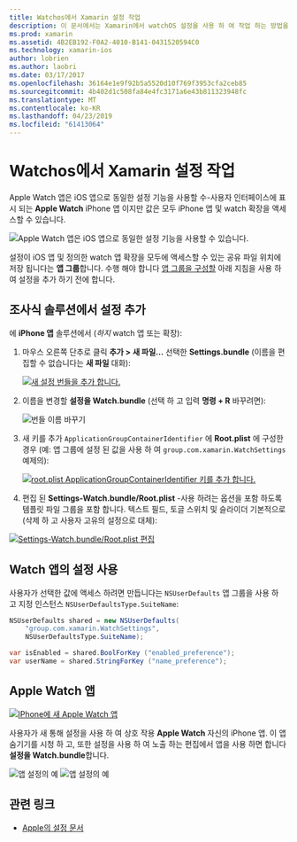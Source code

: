 ```yaml
---
title: Watchos에서 Xamarin 설정 작업
description: 이 문서에서는 Xamarin에서 watchOS 설정을 사용 하 여 작업 하는 방법을 설명 합니다. IPhone 앱과 Apple Watch 앱에서 이러한 설정을 사용 하 여 watch 앱 솔루션에 추가 설정을 설명 합니다.
ms.prod: xamarin
ms.assetid: 4B2EB192-F0A2-4010-B141-0431520594C0
ms.technology: xamarin-ios
author: lobrien
ms.author: laobri
ms.date: 03/17/2017
ms.openlocfilehash: 36164e1e9f92b5a5520d10f769f3953cfa2ceb85
ms.sourcegitcommit: 4b402d1c508fa84e4fc3171a6e43b811323948fc
ms.translationtype: MT
ms.contentlocale: ko-KR
ms.lasthandoff: 04/23/2019
ms.locfileid: "61413064"
---
```

# <a name="working-with-watchos-settings-in-xamarin"></a>Watchos에서 Xamarin 설정 작업

Apple Watch 앱은 iOS 앱으로 동일한 설정 기능을 사용할 수-사용자 인터페이스에 표시 되는 **Apple Watch** iPhone 앱 이지만 값은 모두 iPhone 앱 및 watch 확장을 액세스할 수 있습니다.

![](settings-images/intro.png "Apple Watch 앱은 iOS 앱으로 동일한 설정 기능을 사용할 수 있습니다.")

설정이 iOS 앱 및 정의한 watch 앱 확장을 모두에 액세스할 수 있는 공유 파일 위치에 저장 됩니다는 **앱 그룹**합니다. 수행 해야 합니다 [앱 그룹을 구성할](~/ios/watchos/app-fundamentals/app-groups.md) 아래 지침을 사용 하 여 설정을 추가 하기 전에 합니다.

## <a name="add-settings-in-a-watch-solution"></a>조사식 솔루션에서 설정 추가

에 **iPhone 앱** 솔루션에서 (*하지* watch 앱 또는 확장):

1. 마우스 오른쪽 단추로 클릭 **추가 > 새 파일...**  선택한 **Settings.bundle** (이름을 편집할 수 없습니다는 **새 파일** 대화):

   [![](settings-images/settings-add-sml.png "새 설정 번들을 추가 합니다.")](settings-images/settings-add.png#lightbox)

2. 이름을 변경할 **설정을 Watch.bundle** (선택 하 고 입력 **명령 + R** 바꾸려면):

   ![](settings-images/settings-rename.png "번들 이름 바꾸기")

3. 새 키를 추가 `ApplicationGroupContainerIdentifier` 에 **Root.plist** 에 구성한 경우 (예: 앱 그룹에 설정 된 값을 사용 하 여 `group.com.xamarin.WatchSettings` 예제의):

   [ ![](settings-images/settings-appgroup-sml.png "root.plist ApplicationGroupContainerIdentifier 키를 추가 합니다.")](settings-images/settings-appgroup.png#lightbox)

4. 편집 된 **Settings-Watch.bundle/Root.plist** -사용 하려는 옵션을 포함 하도록 템플릿 파일 그룹을 포함 합니다.
  텍스트 필드, 토글 스위치 및 슬라이더 기본적으로 (삭제 하 고 사용자 고유의 설정으로 대체):

  [![](settings-images/rootplist-sml.png "Settings-Watch.bundle/Root.plist 편집")](settings-images/rootplist.png#lightbox)


## <a name="use-settings-in-the-watch-app"></a>Watch 앱의 설정 사용

사용자가 선택한 값에 액세스 하려면 만듭니다는 `NSUserDefaults` 앱 그룹을 사용 하 고 지정 인스턴스 `NSUserDefaultsType.SuiteName`:

```csharp
NSUserDefaults shared = new NSUserDefaults(
    "group.com.xamarin.WatchSettings",
    NSUserDefaultsType.SuiteName);

var isEnabled = shared.BoolForKey ("enabled_preference");
var userName = shared.StringForKey ("name_preference");
```

## <a name="apple-watch-app"></a>Apple Watch 앱

[![](settings-images/settings-app-sml.png "IPhone에 새 Apple Watch 앱")](settings-images/settings-app.png#lightbox)

사용자가 새 통해 설정을 사용 하 여 상호 작용 **Apple Watch** 자신의 iPhone 앱. 이 앱 숨기기를 시청 하 고, 또한 설정을 사용 하 여 노출 하는 편집에서 앱을 사용 하면 합니다 **설정을 Watch.bundle**합니다.

![](settings-images/applewatch-1.png "앱 설정의 예") ![](settings-images/applewatch-2.png "앱 설정의 예")



## <a name="related-links"></a>관련 링크

- [Apple의 설정 문서](https://developer.apple.com/library/prerelease/ios/documentation/General/Conceptual/WatchKitProgrammingGuide/Settings.html#//apple_ref/doc/uid/TP40014969-CH22-SW1)
